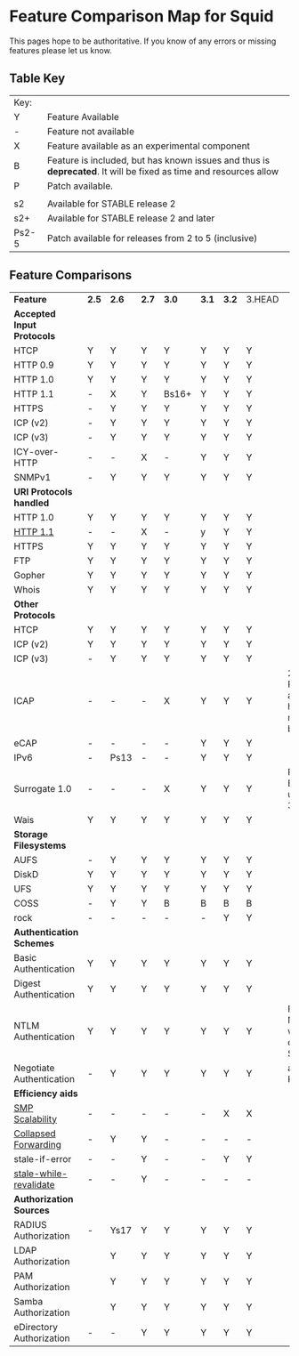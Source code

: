 # Feature Comparison Map for Squid

This pages hope to be authoritative. If you know of any errors or
missing features please let us know.

## Table Key

|       |                                                                                                                    |
| ----- | ------------------------------------------------------------------------------------------------------------------ |
| Key:  |                                                                                                                    |
| Y     | Feature Available                                                                                                  |
| \-    | Feature not available                                                                                              |
| X     | Feature available as an experimental component                                                                     |
| B     | Feature is included, but has known issues and thus is **deprecated**. It will be fixed as time and resources allow |
| P     | Patch available.                                                                                                   |
|       |                                                                                                                    |
| s2    | Available for STABLE release 2                                                                                     |
| s2+   | Available for STABLE release 2 and later                                                                           |
| Ps2-5 | Patch available for releases from 2 to 5 (inclusive)                                                               |

## Feature Comparisons

|                                                                                                                     |         |         |         |         |         |         |        |                                     |
| ------------------------------------------------------------------------------------------------------------------- | ------- | ------- | ------- | ------- | ------- | ------- | ------ | ----------------------------------- |
| **Feature**                                                                                                         | **2.5** | **2.6** | **2.7** | **3.0** | **3.1** | **3.2** | 3.HEAD |                                     |
| **Accepted Input Protocols**                                                                                        |         |         |         |         |         |         |        |                                     |
| HTCP                                                                                                                | Y       | Y       | Y       | Y       | Y       | Y       | Y      |                                     |
| HTTP 0.9                                                                                                            | Y       | Y       | Y       | Y       | Y       | Y       | Y      |                                     |
| HTTP 1.0                                                                                                            | Y       | Y       | Y       | Y       | Y       | Y       | Y      |                                     |
| HTTP 1.1                                                                                                            | \-      | X       | Y       | Bs16+   | Y       | Y       | Y      |                                     |
| HTTPS                                                                                                               | \-      | Y       | Y       | Y       | Y       | Y       | Y      |                                     |
| ICP (v2)                                                                                                            | \-      | Y       | Y       | Y       | Y       | Y       | Y      |                                     |
| ICP (v3)                                                                                                            | \-      | Y       | Y       | Y       | Y       | Y       | Y      |                                     |
| ICY-over-HTTP                                                                                                       | \-      | \-      | X       | \-      | Y       | Y       | Y      |                                     |
| SNMPv1                                                                                                              | \-      | Y       | Y       | Y       | Y       | Y       | Y      |                                     |
| **URI Protocols handled**                                                                                           |         |         |         |         |         |         |        |                                     |
| HTTP 1.0                                                                                                            | Y       | Y       | Y       | Y       | Y       | Y       | Y      |                                     |
| [HTTP 1.1](https://wiki.squid-cache.org/action/show/FeatureComparison/Features/HTTP11#)                             | \-      | \-      | X       | \-      | y       | Y       | Y      |                                     |
| HTTPS                                                                                                               | Y       | Y       | Y       | Y       | Y       | Y       | Y      |                                     |
| FTP                                                                                                                 | Y       | Y       | Y       | Y       | Y       | Y       | Y      |                                     |
| Gopher                                                                                                              | Y       | Y       | Y       | Y       | Y       | Y       | Y      |                                     |
| Whois                                                                                                               | Y       | Y       | Y       | Y       | Y       | Y       | Y      |                                     |
| **Other Protocols**                                                                                                 |         |         |         |         |         |         |        |                                     |
| HTCP                                                                                                                | Y       | Y       | Y       | Y       | Y       | Y       | Y      |                                     |
| ICP (v2)                                                                                                            | Y       | Y       | Y       | Y       | Y       | Y       | Y      |                                     |
| ICP (v3)                                                                                                            | \-      | Y       | Y       | Y       | Y       | Y       | Y      |                                     |
| ICAP                                                                                                                | \-      | \-      | \-      | X       | Y       | Y       | Y      | 2.6: Patch available has major bugs |
| eCAP                                                                                                                | \-      | \-      | \-      | \-      | Y       | Y       | Y      |                                     |
| IPv6                                                                                                                | \-      | Ps13    | \-      | \-      | Y       | Y       | Y      |                                     |
| Surrogate 1.0                                                                                                       | \-      | \-      | \-      | X       | Y       | Y       | Y      | Requires ESI for use in 3.0-3.1     |
| Wais                                                                                                                | Y       | Y       | Y       | Y       | Y       | Y       | Y      |                                     |
| **Storage Filesystems**                                                                                             |         |         |         |         |         |         |        |                                     |
| AUFS                                                                                                                | \-      | Y       | Y       | Y       | Y       | Y       | Y      |                                     |
| DiskD                                                                                                               | Y       | Y       | Y       | Y       | Y       | Y       | Y      |                                     |
| UFS                                                                                                                 | Y       | Y       | Y       | Y       | Y       | Y       | Y      |                                     |
| COSS                                                                                                                | \-      | Y       | Y       | B       | B       | B       | B      |                                     |
| rock                                                                                                                | \-      | \-      | \-      | \-      | \-      | Y       | Y      |                                     |
| **Authentication Schemes**                                                                                          |         |         |         |         |         |         |        |                                     |
| Basic Authentication                                                                                                | Y       | Y       | Y       | Y       | Y       | Y       | Y      |                                     |
| Digest Authentication                                                                                               | Y       | Y       | Y       | Y       | Y       | Y       | Y      |                                     |
| NTLM Authentication                                                                                                 | Y       | Y       | Y       | Y       | Y       | Y       | Y      | For full NTLMv2 we rely on Samba    |
| Negotiate Authentication                                                                                            | \-      | Y       | Y       | Y       | Y       | Y       | Y      | aka Kerberos                        |
| **Efficiency aids**                                                                                                 |         |         |         |         |         |         |        |                                     |
| [SMP Scalability](https://wiki.squid-cache.org/action/show/FeatureComparison/Features/SmpScale#)                    | \-      | \-      | \-      | \-      | \-      | X       | X      |                                     |
| [Collapsed Forwarding](https://wiki.squid-cache.org/action/show/FeatureComparison/Features/CollapsedForwarding#)    | \-      | Y       | Y       | \-      | \-      | \-      | \-     |                                     |
| stale-if-error                                                                                                      | \-      | \-      | Y       | \-      | \-      | Y       | Y      |                                     |
| [stale-while-revalidate](https://wiki.squid-cache.org/action/show/FeatureComparison/Features/StaleWhileRevalidate#) | \-      | \-      | Y       | \-      | \-      | \-      | \-     |                                     |
| **Authorization Sources**                                                                                           |         |         |         |         |         |         |        |                                     |
| RADIUS Authorization                                                                                                | \-      | Ys17    | Y       | Y       | Y       | Y       | Y      |                                     |
| LDAP Authorization                                                                                                  |         | Y       | Y       | Y       | Y       | Y       | Y      |                                     |
| PAM Authorization                                                                                                   |         | Y       | Y       | Y       | Y       | Y       | Y      |                                     |
| Samba Authorization                                                                                                 |         | Y       | Y       | Y       | Y       | Y       | Y      |                                     |
| eDirectory Authorization                                                                                            | \-      | \-      | Y       | Y       | Y       | Y       | Y      |                                     |
